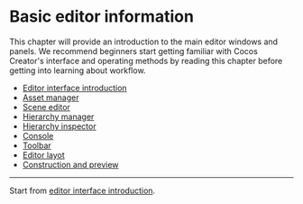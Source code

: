 # Basic editor information

This chapter will provide an introduction to the main editor windows and panels. We recommend beginners start getting familiar with Cocos Creator's interface and operating methods by reading this chapter before getting into learning about workflow.

- [Editor interface introduction](editor-overview.md)
- [Asset manager](editor-panels/assets.md)
- [Scene editor](editor-panels/scene.md)
- [Hierarchy manager](editor-panels/hierarchy.md)
- [Hierarchy inspector](editor-panels/inspector.md)
- [Console](editor-panels/console.md)
- [Toolbar](toolbar.md)
- [Editor layot](layout.md)
- [Construction and preview](preview-build.md)

<hr>

Start from [editor interface introduction](editor-overview.md).